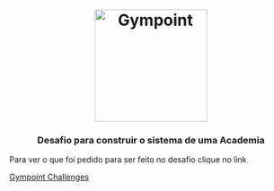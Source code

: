 <h1 align="center">
  <img alt="Gympoint" title="Gympoint" src=".github/logo.png" width="200px" />
</h1>

<h3 align="center">
  Desafio para construir o sistema de uma Academia
</h3>

<p>Para ver o que foi pedido para ser feito no desafio clique no link</p>

<a  href="https://github.com/lucasluz99/gympoint-challenges" target="_blank">Gympoint Challenges</a>
